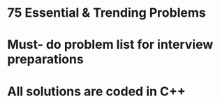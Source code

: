 # 75 Essential & Trending Problems
# Must- do problem list for interview preparations
# All solutions are coded in C++
